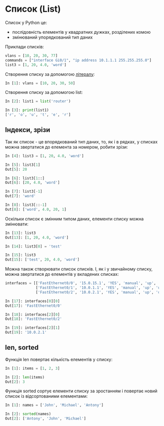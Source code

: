 # Список (List)

Список у Python це:

* послідовність елементів у квадратних дужках, розділених комою
* змінюваний упорядкований тип даних

Приклади списків:

```python
vlans = [10, 20, 30, 77]
commands = ["interface Gi0/1", "ip address 10.1.1.1 255.255.255.0"]
list3 = [1, 20, 4.0, 'word']
```

Створення списку за допомогою [літералу](/reference/syntax/#literals):

```python
In [1]: vlans = [10, 20, 30, 50]
```


Створення списку за допомогою list:

```python
In [2]: list1 = list('router')

In [3]: print(list1)
['r', 'o', 'u', 't', 'e', 'r']
```

## Індекси, зрізи

Так як список - це впорядкований тип даних, то, як і в рядках, у списках можна
звертатися до елемента за номером, робити зрізи:

```python
In [4]: list3 = [1, 20, 4.0, 'word']

In [5]: list3[1]
Out[5]: 20

In [6]: list3[1::]
Out[6]: [20, 4.0, 'word']

In [7]: list3[-1]
Out[7]: 'word'

In [8]: list3[::-1]
Out[8]: ['word', 4.0, 20, 1]
```


Оскільки список є змінним типом даних, елементи списку можна змінювати:

```python
In [13]: list3
Out[13]: [1, 20, 4.0, 'word']

In [14]: list3[0] = 'test'

In [15]: list3
Out[15]: ['test', 20, 4.0, 'word']
```

Можна також створювати список списків. І, як і у звичайному списку, можна
звертатися до елементів у вкладених списках:

```python
interfaces = [['FastEthernet0/0', '15.0.15.1', 'YES', 'manual', 'up', 'up'],
              ['FastEthernet0/1', '10.0.1.1', 'YES', 'manual', 'up', 'up'],
              ['FastEthernet0/2', '10.0.2.1', 'YES', 'manual', 'up', 'down']]

In [17]: interfaces[0][0]
Out[17]: 'FastEthernet0/0'

In [18]: interfaces[2][0]
Out[18]: 'FastEthernet0/2'

In [19]: interfaces[2][1]
Out[19]: '10.0.2.1'
```

## len, sorted

Функція len повертає кількість елементів у списку:

```python
In [1]: items = [1, 2, 3]

In [2]: len(items)
Out[2]: 3
```

Функція sorted сортує елементи списку за зростанням і повертає новий список із
відсортованими елементами:

```python
In [1]: names = ['John', 'Michael', 'Antony']

In [2]: sorted(names)
Out[2]: ['Antony', 'John', 'Michael']
```
